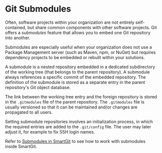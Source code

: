 # Git Submodules

Often, software projects within your organization are not entirely self-contained, but share common components with other software projects.
Git offers a *submodules* feature that allows you to embed one Git repository into another.

Submodules are especially useful when your organization does not use a Package Management server (such as Maven, npm, or NuGet) but requires dependency projects to be embedded or rebuilt within your solutions.

A submodule is a nested repository embedded in a dedicated subdirectory of the working tree (that belongs to the parent repository).
A submodule always references a specific commit of the embedded repository.
The definition of the submodule is stored as a separate entry in the parent repository's Git object database.

The link between the working tree entry and the foreign repository is stored in the `.gitmodules` file of the parent repository.
The `.gitmodules` file is usually versioned so that it can be maintained and/or changes are propagated to all users.

Setting submodule repositories involves an initialization process, in which the required entries are added to the `.git/config` file.
The user may later adjust it, for example to fix SSH login names.

Refer to [Submodules in SmartGit](../GUI/Repository/Submodules.md) to see how to work with submodules inside SmartGit.
